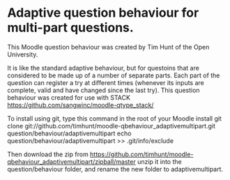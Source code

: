 # Adaptive question behaviour for multi-part questions.

This Moodle question behaviour was created by Tim Hunt of the Open University.

It is like the standard adaptive behaviour, but for questoins that are considered
to be made up of a number of separate parts. Each part of the question can register
a try at different times (whenever its inputs are complete, valid and have changed
since the last try). This question behaviour was created for use with STACK
https://github.com/sangwinc/moodle-qtype_stack/

To install using git, type this command in the root of your Moodle install
    git clone git://github.com/timhunt/moodle-qbehaviour_adaptivemultipart.git question/behaviour/adaptivemultipart
    echo question/behaviour/adaptivemultipart >> .git/info/exclude

Then download the zip from
    https://github.com/timhunt/moodle-qbehaviour_adaptivemultipart/zipball/master
unzip it into the question/behaviour folder, and rename the new
folder to adaptivemultipart.
